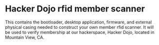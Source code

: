 Hacker Dojo rfid member scanner
================

This contains the bootloader, desktop application, firmware, and external physical casing
needed to construct your own member rfid scanner.  It will be used to verify membership at
our hackerspace, Hacker Dojo, located in Mountain View, CA.
